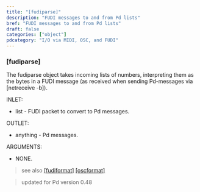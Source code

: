 ```yaml
---
title: "[fudiparse]"
description: "FUDI messages to and from Pd lists"
bref: "FUDI messages to and from Pd lists"
draft: false
categories: ["object"]
pdcategory: "I/O via MIDI, OSC, and FUDI"
---
```


### [fudiparse]

The fudiparse object takes incoming lists of numbers, interpreting them as the bytes in a FUDI message (as received when sending Pd-messages via [netreceive -b]).

INLET:

- list - FUDI packet to convert to Pd messages.

OUTLET:

- anything - Pd messages.

ARGUMENTS:

- NONE.

> see also [[fudiformat]](../fudiformat) [[oscformat]](../oscformat) 

> updated for Pd version 0.48
 
